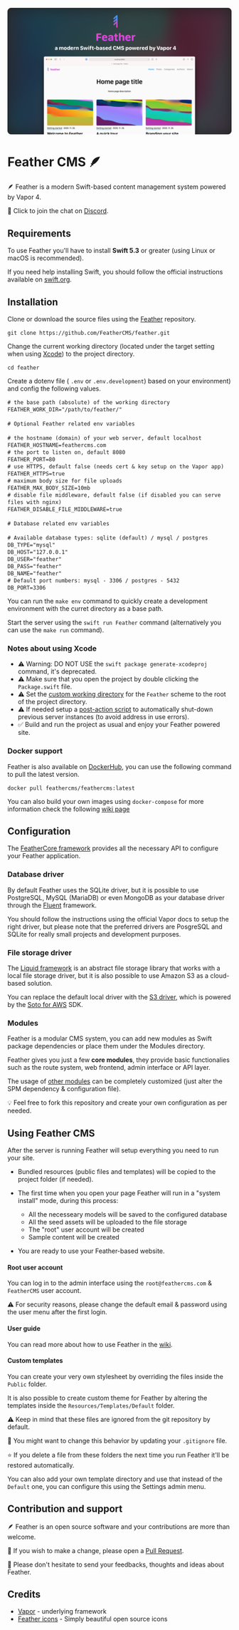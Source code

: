 ![Feather CMS](https://github.com/FeatherCMS/feather/blob/main/Assets/GitHub-Lead.png?raw=true)

# Feather CMS 🪶


🪶 Feather is a modern Swift-based content management system powered by Vapor 4. 



💬 Click to join the chat on [Discord](https://discord.gg/wMSkxCUXAD). 



## Requirements

To use Feather you'll have to install **Swift 5.3** or greater (using Linux or macOS is recommended).

If you need help installing Swift, you should follow the official instructions available on [swift.org](https://swift.org/download/#releases).



## Installation

Clone or download the source files using the [Feather](https://github.com/feathercms/feather/) repository. 

```shell
git clone https://github.com/FeatherCMS/feather.git
```
Change the current working directory (located under the target setting when using [Xcode](https://theswiftdev.com/beginners-guide-to-server-side-swift-using-vapor-4/)) to the project directory.

```shell
cd feather
```

Create a dotenv file ( `.env` or `.env.development`) based on your environment) and config the following values.

```shell
# the base path (absolute) of the working directory
FEATHER_WORK_DIR="/path/to/feather/" 

# Optional Feather related env variables

# the hostname (domain) of your web server, default localhost
FEATHER_HOSTNAME=feathercms.com
# the port to listen on, default 8080
FEATHER_PORT=80
# use HTTPS, default false (needs cert & key setup on the Vapor app)
FEATHER_HTTPS=true
# maximum body size for file uploads
FEATHER_MAX_BODY_SIZE=10mb
# disable file middleware, default false (if disabled you can serve files with nginx)
FEATHER_DISABLE_FILE_MIDDLEWARE=true

# Database related env variables

# Available database types: sqlite (default) / mysql / postgres
DB_TYPE="mysql" 
DB_HOST="127.0.0.1"
DB_USER="feather"
DB_PASS="feather"
DB_NAME="feather"
# Default port numbers: mysql - 3306 / postgres - 5432
DB_PORT=3306 

```

You can run the `make env` command to quickly create a development environment with the curret directory as a base path.

Start the server using the `swift run Feather` command (alternatively you can use the `make run` command). 



### Notes about using Xcode

- ⚠️ Warning: DO NOT USE the `swift package generate-xcodeproj` command, it's deprecated.
- ⚠️ Make sure that you open the project by double clicking the `Package.swift` file.
- ⚠️ Set the [custom working directory](https://theswiftdev.com/beginners-guide-to-server-side-swift-using-vapor-4/) for the `Feather` scheme to the root of the project directory.
- ⚠️ If needed setup a [post-action script](https://theswiftdev.com/10-short-advices-that-will-make-you-a-better-vapor-developer-right-away/) to automatically shut-down previous server instances (to avoid address in use errors).
- ✅ Build and run the project as usual and enjoy your Feather powered site.



### Docker support

Feather is also available on [DockerHub](https://hub.docker.com/r/feathercms/feathercms), you can use the following command to pull the latest version.

```shell
docker pull feathercms/feathercms:latest
```

You can also build your own images using `docker-compose` for more information check the following [wiki page](https://github.com/FeatherCMS/feather/wiki/Docker)



## Configuration

The [FeatherCore framework](https://github.com/feathercms/feather-core) provides all the necessary API to configure your Feather application. 



### Database driver

By default Feather uses the SQLite driver, but it is possible to use PostgreSQL, MySQL (MariaDB) or even MongoDB as your database driver through the [Fluent](https://docs.vapor.codes/4.0/fluent/overview/) framework.

You should follow the instructions using the official Vapor docs to setup the right driver, but please note that the preferred drivers are PosgreSQL and SQLite for really small projects and development purposes.



### File storage driver

The [Liquid framework](https://github.com/binarybirds/liquid/) is an abstract file storage library that works with a local file storage driver, but it is also possible to use Amazon S3 as a cloud-based solution.

You can replace the default local driver with the [S3 driver](https://github.com/BinaryBirds/liquid-aws-s3-driver), which is powered by the [Soto for AWS](https://github.com/soto-project/soto) SDK.



### Modules

Feather is a modular CMS system, you can add new modules as Swift package dependencies or place them under the Modules directory.

Feather gives you just a few **core modules**, they provide basic functionalies such as the route system, web frontend, admin interface or API layer.

The usage of [other modules](https://github.com/FeatherCMS?q=-module&type=&language=) can be completely customized (just alter the SPM dependency & configuration file). 

💡 Feel free to fork this repository and create your own configuration as per needed. 



## Using Feather CMS

After the server is running Feather will setup everything you need to run your site. 

- Bundled resources (public files and templates) will be copied to the project folder (if needed).

- The first time when you open your page Feather will run in a "system install" mode, during this process:

  - All the necesseary models will be saved to the configured database
  - All the seed assets will be uploaded to the file storage
  - The "root" user account will be created
  - Sample content will be created

- You are ready to use your Feather-based website.

  

#### Root user account

You can log in to the admin interface using the `root@feathercms.com` & `FeatherCMS` user account. 

⚠️ For security reasons, please change the default email & password using the user menu after the first login.



#### User guide

You can read more about how to use Feather in the [wiki](https://github.com/FeatherCMS/feather/wiki).



#### Custom templates

You can create your very own stylesheet by overriding the files inside the `Public` folder.

It is also possible to create custom theme for Feather by altering the templates inside the `Resources/Templates/Default` folder.

⚠️ Keep in mind that these files are ignored from the git repository by default. 

👻 You might want to change this behavior by updating your `.gitignore` file.

⭐️ If you delete a file from these folders the next time you run Feather it'll be restored automatically.

You can also add your own template directory and use that instead of the `Default` one, you can configure this using the Settings admin menu.



## Contribution and support

🪶 Feather is an open source software and your contributions are more than welcome.

🔀 If you wish to make a change, please open a [Pull Request](https://github.com/FeatherCMS/feather/pulls).

🙏 Please don't hesitate to send your feedbacks, thoughts and ideas about Feather.



## Credits

- [Vapor](https://vapor.codes/) - underlying framework
- [Feather icons](https://feathericons.com/) - Simply beautiful open source icons
